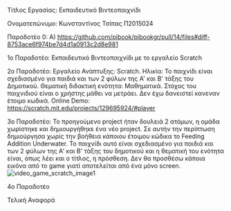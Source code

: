 Τίτλος Εργασίας: Εκπαιδευτικό Βιντεοπαιχνίδι

Ονοματεπώνυμο: Κωνσταντίνος Τσίπας Π2015024
               
Παραδοτέο 0: Α) https://github.com/pibook/pibookgr/pull/14/files#diff-8753ace6f974be7d4d1a0913c2d8e981


1ο Παραδοτέο: Εκπαιδευτικό Βιντεοπαιχνίδι με το εργαλείο Scratch


2ο Παραδοτέο: Εργαλείο Ανάπτυξης: Scratch.
              Ηλικία: Το παιχνίδι είναι σχεδιασμένο για παιδιά και των 2 φύλων της Α' και Β' τάξης του Δημοτικού.
              Θεματική διδακτική ενότητα: Μαθηματικά.
              Στόχος του παιχνιδιού είναι ο χρήστης μάθει να μετράει.
              Δεν έχω δανειστεί κανεναν έτοιμο κωδικά.
              Online Demo: https://scratch.mit.edu/projects/129695924/#player

3ο Παραδοτέο: Το προηγούμενο project ήταν δουλειά 2 ατόμων, η ομάδα χωρίστηκε και δημιουργήθηκε ένα νέο project. Σε αυτήν την περίπτωση δημιούργησα χωρίς την βοήθεια κάποιου έτοιμου κώδικα το Feeding Addition Underwater. Το παιχνίδι αυτό είναι σχεδιασμένο για παιδιά και των 2 φύλων της Α' και Β' τάξης του δημοτικού και η θεματική του ενότητα είναι, όπως λέει και ο τίτλος, η πρόσθεση. Δεν θα προσθέσω κάποια εικόνα από το game γιατί αποτελείται από ένα μόνο screen. 
![video_game_scratch_image1](https://lh3.googleusercontent.com/5pi50ygO_rnWWuGCJw9hu9wMMOELKUbZtfrmyIGrxKi8BcS8jrbVFO4gJLKDpsOoEwkUp69GB0LP=w1366-h768-rw-no.png)
              


4ο Παραδοτέο

Τελική Αναφορά
